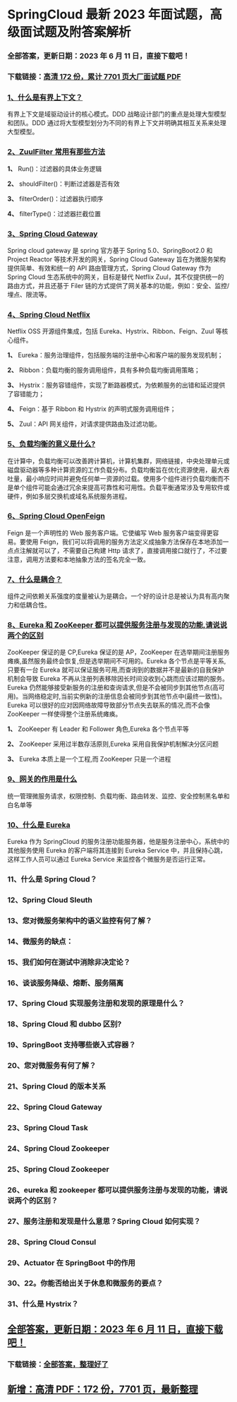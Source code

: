 # SpringCloud 最新 2023 年面试题，高级面试题及附答案解析

### 全部答案，更新日期：2023 年 6 月 11 日，直接下载吧！

### 下载链接：[高清 172 份，累计 7701 页大厂面试题 PDF](https://gitlab.gaorta.com/devteam/learning-journey/study-materials-collection/-/tree/master/docs/index.md)

### [1、什么是有界上下文？](https://gitlab.gaorta.com/devteam/learning-journey/study-materials-collection/-/tree/master/docs/SpringCloud/SpringCloud最新2021年面试题，高级面试题及附答案解析.md#1什么是有界上下文)

有界上下文是域驱动设计的核心模式。DDD 战略设计部门的重点是处理大型模型和团队。DDD 通过将大型模型划分为不同的有界上下文并明确其相互关系来处理大型模型。

### [2、ZuulFilter 常用有那些方法](https://gitlab.gaorta.com/devteam/learning-journey/study-materials-collection/-/tree/master/docs/SpringCloud/SpringCloud最新2021年面试题，高级面试题及附答案解析.md#2zuulfilter常用有那些方法)

**1、** Run()：过滤器的具体业务逻辑

**2、** shouldFilter()：判断过滤器是否有效

**3、** filterOrder()：过滤器执行顺序

**4、** filterType()：过滤器拦截位置

### [3、Spring Cloud Gateway](https://gitlab.gaorta.com/devteam/learning-journey/study-materials-collection/-/tree/master/docs/SpringCloud/SpringCloud最新2021年面试题，高级面试题及附答案解析.md#3spring-cloud-gateway)

Spring cloud gateway 是 spring 官方基于 Spring 5.0、SpringBoot2.0 和 Project Reactor 等技术开发的网关，Spring Cloud Gateway 旨在为微服务架构提供简单、有效和统一的 API 路由管理方式，Spring Cloud Gateway 作为 Spring Cloud 生态系统中的网关，目标是替代 Netflix Zuul，其不仅提供统一的路由方式，并且还基于 Filer 链的方式提供了网关基本的功能，例如：安全、监控/埋点、限流等。

### [4、Spring Cloud Netflix](https://gitlab.gaorta.com/devteam/learning-journey/study-materials-collection/-/tree/master/docs/SpringCloud/SpringCloud最新2021年面试题，高级面试题及附答案解析.md#4spring-cloud-netflix)

Netflix OSS 开源组件集成，包括 Eureka、Hystrix、Ribbon、Feign、Zuul 等核心组件。

**1、** Eureka：服务治理组件，包括服务端的注册中心和客户端的服务发现机制；

**2、** Ribbon：负载均衡的服务调用组件，具有多种负载均衡调用策略；

**3、** Hystrix：服务容错组件，实现了断路器模式，为依赖服务的出错和延迟提供了容错能力；

**4、** Feign：基于 Ribbon 和 Hystrix 的声明式服务调用组件；

**5、** Zuul：API 网关组件，对请求提供路由及过滤功能。

### [5、负载均衡的意义是什么?](https://gitlab.gaorta.com/devteam/learning-journey/study-materials-collection/-/tree/master/docs/SpringCloud/SpringCloud最新2021年面试题，高级面试题及附答案解析.md#5负载均衡的意义是什么)

在计算中，负载均衡可以改善跨计算机，计算机集群，网络链接，中央处理单元或磁盘驱动器等多种计算资源的工作负载分布。负载均衡旨在优化资源使用，最大吞吐量，最小响应时间并避免任何单一资源的过载。使用多个组件进行负载均衡而不是单个组件可能会通过冗余来提高可靠性和可用性。负载平衡通常涉及专用软件或硬件，例如多层交换机或域名系统服务进程。

### [6、Spring Cloud OpenFeign](https://gitlab.gaorta.com/devteam/learning-journey/study-materials-collection/-/tree/master/docs/SpringCloud/SpringCloud最新2021年面试题，高级面试题及附答案解析.md#6spring-cloud-openfeign)

Feign 是一个声明性的 Web 服务客户端。它使编写 Web 服务客户端变得更容易。要使用 Feign，我们可以将调用的服务方法定义成抽象方法保存在本地添加一点点注解就可以了，不需要自己构建 Http 请求了，直接调用接口就行了，不过要注意，调用方法要和本地抽象方法的签名完全一致。

### [7、什么是耦合？](https://gitlab.gaorta.com/devteam/learning-journey/study-materials-collection/-/tree/master/docs/SpringCloud/SpringCloud最新2021年面试题，高级面试题及附答案解析.md#7什么是耦合)

组件之间依赖关系强度的度量被认为是耦合。一个好的设计总是被认为具有高内聚力和低耦合性。

### [8、Eureka 和 ZooKeeper 都可以提供服务注册与发现的功能,请说说两个的区别](https://gitlab.gaorta.com/devteam/learning-journey/study-materials-collection/-/tree/master/docs/SpringCloud/SpringCloud最新2021年面试题，高级面试题及附答案解析.md#8eureka和zookeeper都可以提供服务注册与发现的功能,请说说两个的区别)

ZooKeeper 保证的是 CP,Eureka 保证的是 AP，ZooKeeper 在选举期间注册服务瘫痪,虽然服务最终会恢复,但是选举期间不可用的。Eureka 各个节点是平等关系,只要有一台 Eureka 就可以保证服务可用,而查询到的数据并不是最新的自我保护机制会导致 Eureka 不再从注册列表移除因长时间没收到心跳而应该过期的服务。Eureka 仍然能够接受新服务的注册和查询请求,但是不会被同步到其他节点(高可用)。当网络稳定时,当前实例新的注册信息会被同步到其他节点中(最终一致性)。Eureka 可以很好的应对因网络故障导致部分节点失去联系的情况,而不会像 ZooKeeper 一样使得整个注册系统瘫痪。

**1、** ZooKeeper 有 Leader 和 Follower 角色,Eureka 各个节点平等

**2、** ZooKeeper 采用过半数存活原则,Eureka 采用自我保护机制解决分区问题

**3、** Eureka 本质上是一个工程,而 ZooKeeper 只是一个进程

### [9、网关的作用是什么](https://gitlab.gaorta.com/devteam/learning-journey/study-materials-collection/-/tree/master/docs/SpringCloud/SpringCloud最新2021年面试题，高级面试题及附答案解析.md#9网关的作用是什么)

统一管理微服务请求，权限控制、负载均衡、路由转发、监控、安全控制黑名单和白名单等

### [10、什么是 Eureka](https://gitlab.gaorta.com/devteam/learning-journey/study-materials-collection/-/tree/master/docs/SpringCloud/SpringCloud最新2021年面试题，高级面试题及附答案解析.md#10什么是eureka)

Eureka 作为 SpringCloud 的服务注册功能服务器，他是服务注册中心，系统中的其他服务使用 Eureka 的客户端将其连接到 Eureka Service 中，并且保持心跳，这样工作人员可以通过 Eureka Service 来监控各个微服务是否运行正常。

### 11、什么是 Spring Cloud？

### 12、Spring Cloud Sleuth

### 13、您对微服务架构中的语义监控有何了解？

### 14、微服务的缺点：

### 15、我们如何在测试中消除非决定论？

### 16、谈谈服务降级、熔断、服务隔离

### 17、Spring Cloud 实现服务注册和发现的原理是什么？

### 18、Spring Cloud 和 dubbo 区别?

### 19、SpringBoot 支持哪些嵌入式容器？

### 20、您对微服务有何了解？

### 21、Spring Cloud 的版本关系

### 22、Spring Cloud Gateway

### 23、Spring Cloud Task

### 24、Spring Cloud Zookeeper

### 25、Spring Cloud Zookeeper

### 26、eureka 和 zookeeper 都可以提供服务注册与发现的功能，请说说两个的区别？

### 27、服务注册和发现是什么意思？Spring Cloud 如何实现？

### 28、Spring Cloud Consul

### 29、Actuator 在 SpringBoot 中的作用

### 30、22。你能否给出关于休息和微服务的要点？

### 31、什么是 Hystrix？

## [全部答案，更新日期：2023 年 6 月 11 日，直接下载吧！](https://gitlab.gaorta.com/devteam/learning-journey/study-materials-collection/-/tree/master/docs/daan.md)

### 下载链接：[全部答案，整理好了](https://gitlab.gaorta.com/devteam/learning-journey/study-materials-collection/-/tree/master/docs/daan.md)

## [新增：高清 PDF：172 份，7701 页，最新整理](https://gitlab.gaorta.com/devteam/learning-journey/study-materials-collection/-/tree/master/docs/daan.md)
